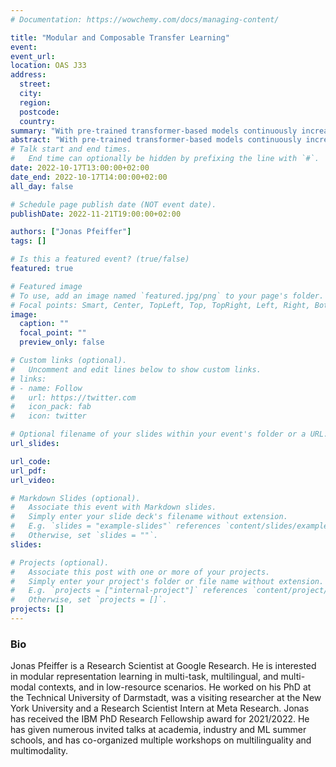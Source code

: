 ```yaml
---
# Documentation: https://wowchemy.com/docs/managing-content/

title: "Modular and Composable Transfer Learning"
event: 
event_url:
location: OAS J33
address: 
  street:
  city:
  region:
  postcode:
  country:
summary: "With pre-trained transformer-based models continuously increasing in size, there is a dire need for parameter-efficient and modular transfer learning strategies. In this talk, we will touch base on adapter-based fine-tuning, where instead of fine-tuning all weights of a model, small neural network components are introduced at every layer."
abstract: "With pre-trained transformer-based models continuously increasing in size, there is a dire need for parameter-efficient and modular transfer learning strategies. In this talk, we will touch base on adapter-based fine-tuning, where instead of fine-tuning all weights of a model, small neural network components are introduced at every layer. While the pre-trained parameters are frozen, only the newly introduced adapter weights are fine-tuned, achieving an encapsulation of the down-stream task information in designated parts of the model. We will demonstrate that adapters are modular components which can be composed for improvements on a target task and how they can be used for out of distribution generalization on the example of zero-shot cross-lingual transfer. Finally, we will discuss how adding modularity during pre-training can mitigate catastrophic interference and consequently lift the curse of multilinguality."
# Talk start and end times.
#   End time can optionally be hidden by prefixing the line with `#`.
date: 2022-10-17T13:00:00+02:00
date_end: 2022-10-17T14:00:00+02:00
all_day: false

# Schedule page publish date (NOT event date).
publishDate: 2022-11-21T19:00:00+02:00

authors: ["Jonas Pfeiffer"]
tags: []

# Is this a featured event? (true/false)
featured: true

# Featured image
# To use, add an image named `featured.jpg/png` to your page's folder. 
# Focal points: Smart, Center, TopLeft, Top, TopRight, Left, Right, BottomLeft, Bottom, BottomRight.
image:
  caption: ""
  focal_point: ""
  preview_only: false

# Custom links (optional).
#   Uncomment and edit lines below to show custom links.
# links:
# - name: Follow
#   url: https://twitter.com
#   icon_pack: fab
#   icon: twitter

# Optional filename of your slides within your event's folder or a URL.
url_slides: 

url_code:
url_pdf: 
url_video:

# Markdown Slides (optional).
#   Associate this event with Markdown slides.
#   Simply enter your slide deck's filename without extension.
#   E.g. `slides = "example-slides"` references `content/slides/example-slides.md`.
#   Otherwise, set `slides = ""`.
slides:

# Projects (optional).
#   Associate this post with one or more of your projects.
#   Simply enter your project's folder or file name without extension.
#   E.g. `projects = ["internal-project"]` references `content/project/deep-learning/index.md`.
#   Otherwise, set `projects = []`.
projects: []
---
```


### Bio
 Jonas Pfeiffer is a Research Scientist at Google Research. He is interested in modular representation learning in multi-task, multilingual, and multi-modal contexts, and in low-resource scenarios. He worked on his PhD at the Technical University of Darmstadt, was a visiting researcher at the New York University and a Research Scientist Intern at Meta Research. Jonas has received the IBM PhD Research Fellowship award for 2021/2022. He has given numerous invited talks at academia, industry and ML summer schools, and has co-organized multiple workshops on multilinguality and multimodality.